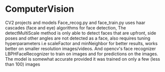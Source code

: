 # ComputerVision
CV2 projects and models
Face_recog.py and face_train.py uses haar cascades (face and eye) algorithms for face detection,
The detectMultiScale method is only able to detect faces that are upfront, side poses and other angles are not detected as a face, also requires tuning hyperparameters
i.e scaleFactor and minNeighbor for better results, works better on smaller resolution images/videos.
And opencv's face recognizer LBPHFaceRecognizer to train on images 
and for predictions on the images.
The model is somewhat accurate provided it was trained on only a few (less than 100) images
